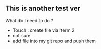 ## This is another test ver

What do I need to do ? 
 * Touch : create file via iterm 2 
 * not sure 
 * add file into my git repo and push them 

 